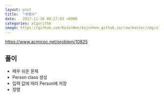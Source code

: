 ```yaml
---
layout: post
title:  "국영수"
date:   2017-11-30 00:27:03 +0900
categories: algorithm
image: https://github.com/KoJunHee/kojunhee.github.io/raw/master/img/algorithm.png
---
```


<https://www.acmicpc.net/problem/10825>

## 풀이

- 매우 쉬운 문제
- Person class 생성
- 입력 값에 따라 Person에 저장
- 정렬